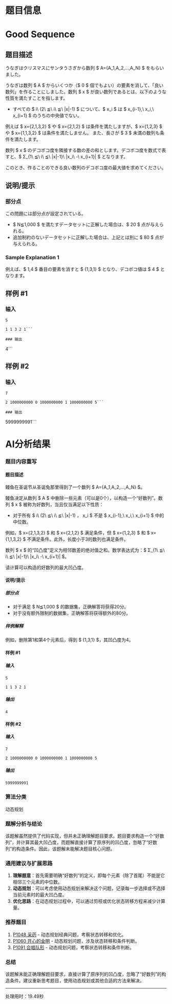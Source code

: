 # 题目信息

# Good Sequence

## 题目描述

[problemUrl]: https://atcoder.jp/contests/xmascontest2015noon/tasks/xmascontest2015_g

うなぎはクリスマスにサンタうさぎから数列 $ A=\{A_1,A_2,...,A_N\} $ をもらいました。

うなぎは数列 $ A $ からいくつか（$ 0 $ 個でもよい）の要素を消して、「良い数列」を作ることにしました。数列 $ x $ が良い数列であるとは、以下のような性質を満たすことを指します。

- すべての $ i\ (2\ ≦\ i\ ≦\ |x|-1) $ について、$ x_i $ は $ x_{i-1},\ x_i,\ x_{i+1} $ のうちの中央値でない。

例えば $ x=\{2,1,3,2\} $ や $ x=\{2,1,2\} $ は条件を満たしますが、$ x=\{1,2,3\} $ や $ x=\{1,1,3,2\} $ は条件を満たしません。 また、長さが $ 3 $ 未満の数列も条件を満たします。

数列 $ x $ のデコボコ度を隣接する数の差の和とします。デコボコ度を数式で表すと、$ Σ_{1\ ≦\ i\ ≦\ |x|-1}\ |x_i\ -\ x_{i+1}| $ となります。

このとき、作ることのできる良い数列のデコボコ度の最大値を求めてください。

## 说明/提示

### 部分点

この問題には部分点が設定されている。

- $ N≦1,000 $ を満たすデータセットに正解した場合は、$ 20 $ 点が与えられる。
- 追加制約のないデータセットに正解した場合は、上記とは別に $ 80 $ 点が与えられる。

### Sample Explanation 1

例えば、$ 1,4 $ 番目の要素を消すと $ \{1,3,1\} $ となり、デコボコ値は $ 4 $ となります。

## 样例 #1

### 输入

```
5

1 1 3 2 1```

### 输出

```
4```

## 样例 #2

### 输入

```
7

2 1000000000 0 1000000000 1 1000000000 5```

### 输出

```
5999999991```

# AI分析结果

### 题目内容重写

#### 题目描述

鳗鱼在圣诞节从圣诞兔那里得到了一个数列 $ A=\{A_1,A_2,...,A_N\} $。

鳗鱼决定从数列 $ A $ 中删除一些元素（可以是0个），以构造一个“好数列”。数列 $ x $ 被称为好数列，当且仅当满足以下性质：

- 对于所有 $ i\ (2\ ≦\ i\ ≦\ |x|-1) $，$ x_i $ 不是 $ x_{i-1},\ x_i,\ x_{i+1} $ 中的中位数。

例如，$ x=\{2,1,3,2\} $ 和 $ x=\{2,1,2\} $ 满足条件，但 $ x=\{1,2,3\} $ 和 $ x=\{1,1,3,2\} $ 不满足条件。此外，长度小于3的数列也满足条件。

数列 $ x $ 的“凹凸度”定义为相邻数差的绝对值之和。数学表达式为：$ Σ_{1\ ≦\ i\ ≦\ |x|-1}\ |x_i\ -\ x_{i+1}| $。

请计算可以构造的好数列的最大凹凸度。

#### 说明/提示

##### 部分点

- 对于满足 $ N≦1,000 $ 的数据集，正确解答将获得20分。
- 对于没有额外限制的数据集，正确解答将获得额外的80分。

##### 样例解释

例如，删除第1和第4个元素后，得到 $ \{1,3,1\} $，其凹凸度为4。

#### 样例 #1

##### 输入

```
5

1 1 3 2 1
```

##### 输出

```
4
```

#### 样例 #2

##### 输入

```
7

2 1000000000 0 1000000000 1 1000000000 5
```

##### 输出

```
5999999991
```

### 算法分类

动态规划

### 题解分析与结论

该题解虽然提供了代码实现，但并未正确理解题目要求。题目要求构造一个“好数列”，并计算其最大凹凸度，而题解直接计算了原序列的凹凸度，忽略了“好数列”的构造条件。因此，该题解未能解决题目核心问题。

### 通用建议与扩展思路

1. **理解题意**：首先需要明确“好数列”的定义，即每个元素（除了首尾）不能是它相邻三个元素的中位数。
2. **动态规划**：可以考虑使用动态规划来解决这个问题，记录每一步选择或不选择当前元素时的最大凹凸度。
3. **优化思路**：在动态规划过程中，可以通过剪枝或优化状态转移方程来减少计算量。

### 推荐题目

1. [P1048 采药](https://www.luogu.com.cn/problem/P1048) - 动态规划经典问题，考察状态转移和优化。
2. [P1060 开心的金明](https://www.luogu.com.cn/problem/P1060) - 动态规划问题，涉及状态转移和条件判断。
3. [P1091 合唱队形](https://www.luogu.com.cn/problem/P1091) - 动态规划问题，考察状态转移和条件判断。

### 总结

该题解未能正确理解题目要求，直接计算了原序列的凹凸度，忽略了“好数列”的构造条件。建议重新思考题目，使用动态规划或其他合适的方法来解决。

---
处理用时：19.49秒